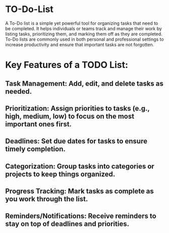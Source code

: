 # TO-Do-List

A To-Do list is a simple yet powerful tool for organizing tasks that need to be completed. It helps individuals or teams track and manage their work by listing tasks, prioritizing them, and marking them off as they are completed. To-Do lists are commonly used in both personal and professional settings to increase productivity and ensure that important tasks are not forgotten.

# Key Features of a TODO List:
## Task Management: Add, edit, and delete tasks as needed.
## Prioritization: Assign priorities to tasks (e.g., high, medium, low) to focus on the most important ones first.
## Deadlines: Set due dates for tasks to ensure timely completion.
## Categorization: Group tasks into categories or projects to keep things organized.
## Progress Tracking: Mark tasks as complete as you work through the list.
## Reminders/Notifications: Receive reminders to stay on top of deadlines and priorities.

